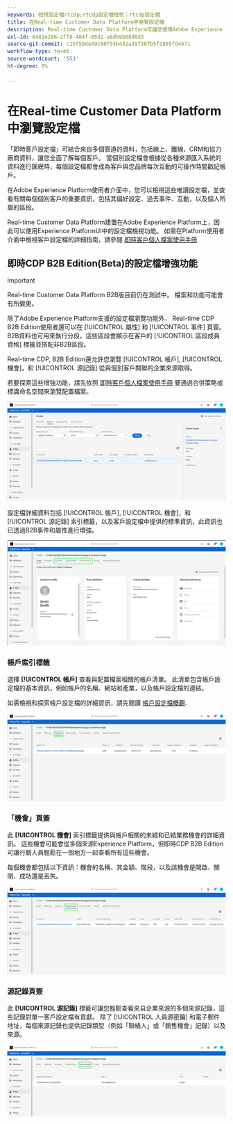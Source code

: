 ```yaml
---
keywords: 檢視設定檔rtcdp;rtcdp設定檔檢視；rtcdp設定檔
title: 在Real-time Customer Data Platform中瀏覽設定檔
description: Real-time Customer Data Platform可讓您使用Adobe Experience Platform使用者介面來瀏覽即時客戶個人檔案資料。
exl-id: 8481e286-2ff0-484f-85d2-a8db9b08d8d3
source-git-commit: c15f59de49c60f55b432a39f30fb5f1865fd4671
workflow-type: tm+mt
source-wordcount: '553'
ht-degree: 0%

---
```



# 在Real-time Customer Data Platform中瀏覽設定檔

「即時客戶設定檔」可結合來自多個管道的資料，包括線上、離線、CRM和協力廠商資料，讓您全面了解每個客戶。 當個別設定檔會根據從各種來源匯入系統的資料進行匯總時，每個設定檔都會成為客戶與您品牌每次互動的可操作時間戳記帳戶。

在Adobe Experience Platform使用者介面中，您可以檢視這些唯讀設定檔，並查看有關每個個別客戶的重要資訊，包括其偏好設定、過去事件、互動，以及個人所屬的區段。

Real-time Customer Data Platform建置在Adobe Experience Platform上，因此可以使用Experience PlatformUI中的設定檔檢視功能。 如需在Platform使用者介面中檢視客戶設定檔的詳細指南，請參閱 [即時客戶個人檔案使用手冊](../../profile/ui/user-guide.md).

## 即時CDP B2B Edition(Beta)的設定檔增強功能

>[!IMPORTANT]
>
>Real-time Customer Data Platform B2B版目前仍在測試中。 檔案和功能可能會有所變更。

除了Adobe Experience Platform支援的設定檔瀏覽功能外， Real-time CDP B2B Edition使用者還可以在 [!UICONTROL 屬性] 和 [!UICONTROL 事件] 頁簽。 B2B資料也可用來執行分段，這些區段會顯示在客戶的 [!UICONTROL 區段成員資格] 標籤並搭配非B2B區段。

Real-time CDP, B2B Edition還允許您瀏覽 [!UICONTROL 帳戶], [!UICONTROL 機會]，和 [!UICONTROL 源記錄] 從與個別客戶關聯的企業來源取得。

若要探索這些增強功能，請先依照 [即時客戶個人檔案使用手冊](../../profile/ui/user-guide.md) 要通過合併策略或標識命名空間來瀏覽配置檔案。

![](images/b2b-browse-profile.png)

設定檔詳細資料包括 [!UICONTROL 帳戶], [!UICONTROL 機會]，和 [!UICONTROL 源記錄] 索引標籤，以及客戶設定檔中提供的標準資訊，此資訊也已透過B2B事件和屬性進行增強。

![](images/b2b-profile-detail.png)

### 帳戶索引標籤

選擇 **[!UICONTROL 帳戶]** 查看與配置檔案相關的帳戶清單。 此清單包含帳戶設定檔的基本資訊，例如帳戶的名稱、網站和產業，以及帳戶設定檔的連結。

如需檢視和探索帳戶設定檔的詳細資訊，請先閱讀 [帳戶設定檔概觀](../accounts/account-profile-overview.md).

![](images/b2b-profile-accounts.png)

### 「機會」頁簽

此 **[!UICONTROL 機會]** 索引標籤提供與帳戶相關的未結和已結業務機會的詳細資訊。 這些機會可能會從多個來源Experience Platform，但即時CDP B2B Edition可讓行銷人員輕鬆在一個地方一起查看所有這些機會。

每個機會都包括以下資訊：機會的名稱、其金額、階段，以及該機會是開啟、關閉、成功還是丟失。

![](images/b2b-profile-opportunities.png)

### 源記錄頁簽

此 **[!UICONTROL 源記錄]** 標籤可讓您輕鬆查看來自企業來源的多個來源記錄，這些記錄對單一客戶設定檔有貢獻。 除了 [!UICONTROL 人員源密鑰] 和電子郵件地址，每個來源記錄也提供記錄類型（例如「聯絡人」或「銷售機會」記錄）以及來源。

![](images/b2b-profile-source-records.png)
